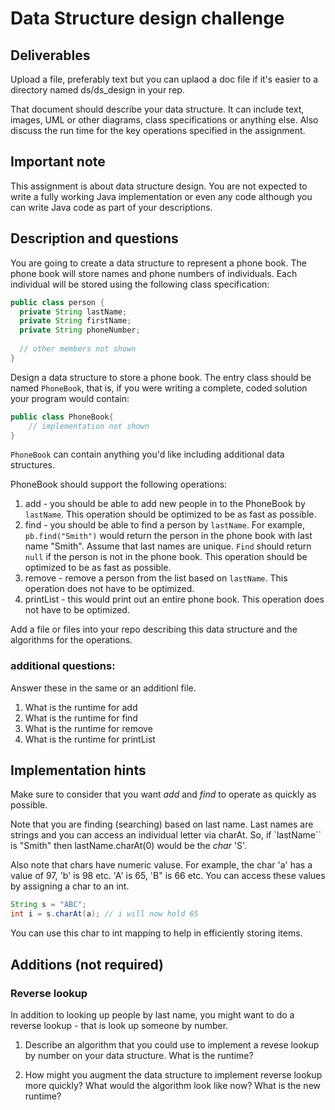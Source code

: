 # Data Structure design challenge

## Deliverables

Upload a file, preferably text but you can uplaod a doc file if it's
easier to  a directory named ds/ds_design in your rep. 

That document should describe your data structure. It can include
text, images, UML or other diagrams, class specifications or anything
else. Also discuss the run time for the key operations specified in
the assignment.

## Important note

This assignment is about data structure design. You are not expected
to write a fully working Java implementation or even any code although
you can write Java code as part of your descriptions.

## Description and questions

You are going to create a data structure to represent a phone
book. The phone book will store names and phone numbers of
individuals. Each individual will be stored using the following class
specification:

```java
public class person {
  private String lastName;
  private String firstName;
  private String phoneNumber;
  
  // other members not shown
}	
```

Design a data structure to store a phone book. The entry class should
be named `PhoneBook`, that is, if you were writing a complete, coded
solution your program would contain:

```Java
public class PhoneBook{
	// implementation not shown
}
```

`PhoneBook` can contain anything you'd like including additional data
structures.

PhoneBook should support the following operations:

1. add - you should be able to add new people in to the PhoneBook by
   `lastName`. This operation should be optimized to be as fast as
   possible.
2. find - you should be able to find a person by `lastName`. For example,
   `pb.find("Smith")` would return the person in the phone book with
   last name "Smith". Assume that last names are unique. `Find` should
   return `null` if the person is not in the phone book. This
   operation should be optimized to be as fast as possible.
3. remove - remove a person from the list based on `lastName`. This
   operation does not have to be optimized.
4. printList - this would print out an entire phone book. This
   operation does not have to be optimized.

Add a file or files into your repo describing this data structure and
the algorithms for the operations.

### additional questions:

Answer these in the same or an additionl file.

1. What is the runtime for add
1. What is the runtime for find
1. What is the runtime for remove
1. What is the runtime for printList



## Implementation hints

Make sure to consider that you want *add* and *find* to operate as
quickly as possible.

Note that you are finding (searching) based on last name. Last names
are strings and you can access an individual letter via charAt. So, if
`lastName`` is "Smith" then lastName.charAt(0) would be the *char*
'S'.

Also note that chars have numeric valuse. For example, the char 'a'
has a value of 97, 'b' is 98 etc. 'A' is 65, 'B" is 66 etc.  You can
access these values by assigning a char to an int.

```java
String s = "ABC";
int i = s.charAt(a); // i will now hold 65
```

You can use this char to int mapping to help in efficiently storing
items.

## Additions (not required)

### Reverse lookup

In addition to looking up people by last name, you might want to do a
reverse lookup - that is look up someone by number.

1. Describe an algorithm that you could use to implement a revese
   lookup by number on your data structure. What is the runtime?

2. How might you augment the data structure to implement reverse
   lookup more quickly? What would the algorithm look like now? What
   is the new runtime?
   
   

 

